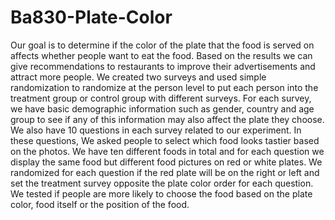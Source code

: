 # Ba830-Plate-Color
Our goal is to determine if the color of the plate that the food is served on affects whether people want to eat the food. Based on the results we can give recommendations to restaurants to improve their advertisements and attract more people. 
We created two surveys and used simple randomization to randomize at the person level to put each person into the treatment group or control group with different surveys. For each survey, we have basic demographic information such as gender, country and age group to see if any of this information may also affect the plate they choose. We also have 10 questions in each survey related to our experiment. 
In these questions, We asked people to select which food looks tastier based on the photos. We have ten different foods in total and for each question we display the same food but different food pictures on red or white plates. We randomized for each question if the red plate will be on the right or left and set the treatment survey opposite the plate color order for each question. We tested if people are more likely to choose the food based on the plate color, food itself or the position of the food. 
